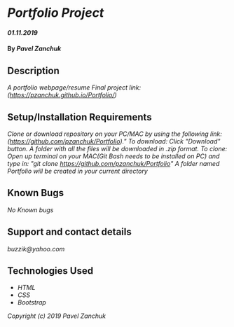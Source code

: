 # _Portfolio Project_

#### _01.11.2019_

#### By _**Pavel Zanchuk**_

## Description

_A portfolio webpage/resume_
_Final project link: (https://pzanchuk.github.io/Portfolio/)_

## Setup/Installation Requirements

_Clone or download repository on your PC/MAC by using the following link:
(https://github.com/pzanchuk/Portfolio)."
To download:
Click "Download" button. A folder with all the files will be downloaded in .zip format.
To clone:
Open up terminal on your MAC(Git Bash needs to be installed on PC) and type in: "git clone https://github.com/pzanchuk/Portfolio"
A folder named Portfolio will be created in your current directory_

## Known Bugs

_No Known bugs_

## Support and contact details

_buzzik@yahoo.com_

## Technologies Used

* _HTML_
* _CSS_
* _Bootstrap_

*Copyright (c) 2019 Pavel Zanchuk*
